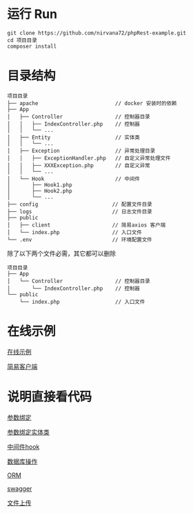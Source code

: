# 运行 Run

~~~
git clone https://github.com/nirvana72/phpRest-example.git
cd 项目目录
composer install
~~~

# 目录结构
~~~
项目目录
├── apache                         // docker 安装时的依赖
├── App
│   ├── Controller                 // 控制器目录
│   │   ├── IndexController.php    // 控制器
│   │   └── ...
│   ├── Entity                     // 实体类
│   │   └── ...
│   ├── Exception                  // 异常处理目录
│   │   ├── ExceptionHandler.php   // 自定义异常处理文件
│   │   ├── XXXException.php       // 自定义异常
│   │   └── ...
│   └── Hook                       // 中间件
│       ├── Hook1.php 
│       ├── Hook2.php 
│       └── ...
├── config                        // 配置文件目录
├── logs                          // 日志文件目录
├── public
│   ├── client                    // 简易axios 客户端
│   └── index.php                 // 入口文件
└── .env                          // 环境配置文件
~~~

除了以下两个文件必需，其它都可以删除
~~~
项目目录
├── App
│   └── Controller                 // 控制器目录
│       └── IndexController.php    // 控制器
└── public                     
    └── index.php                  // 入口文件
~~~

# 在线示例
[在线示例](http://phprest.nijia.online)

[简易客户端](http://phprest.nijia.online/client/index.html)

# 说明直接看代码
[参数绑定](https://github.com/nirvana72/phpRest-example/blob/main/App/Controller/ParamsController.php)

[参数绑定实体类](https://github.com/nirvana72/phpRest-example/blob/main/App/Controller/EntityController.php)

[中间件hook](https://github.com/nirvana72/phpRest-example/blob/main/App/Controller/HookController.php)

[数据库操作](https://github.com/nirvana72/phpRest-example/blob/main/App/Controller/DbController.php)

[ORM](https://github.com/nirvana72/phpRest-example/blob/main/App/Controller/OrmController.php)

[swagger](https://github.com/nirvana72/phpRest-example/blob/main/App/Controller/SwaggerController.php)

[文件上传](https://github.com/nirvana72/phpRest-example/blob/main/App/Controller/FileUploadController.php)
